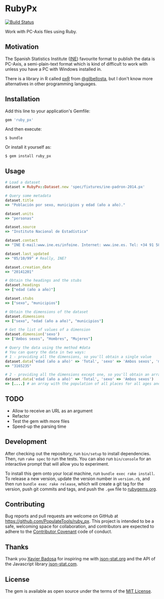 # RubyPx

[![Build Status](https://travis-ci.org/PopulateTools/ruby_px.svg?branch=master)](https://travis-ci.org/PopulateTools/ruby_px)

Work with PC-Axis files using Ruby.

## Motivation

The Spanish Statistics Institute ([INE](http://www.ine.es/welcome.shtml)) favourite format to publish
the data is PC-Axis, a semi-plain-text format which is kind of difficult to work with unless you
have a PC with Windows installed in.

There is a library in R called [pxR](https://github.com/cran/pxR) from [@gilbellosta](https://twitter.com/gilbellosta), but I don't know more alternatives in other programming languages.

## Installation

Add this line to your application's Gemfile:

```ruby
gem 'ruby_px'
```

And then execute:

    $ bundle

Or install it yourself as:

    $ gem install ruby_px

## Usage

```ruby
# Load a dataset
dataset = RubyPx::Dataset.new 'spec/fixtures/ine-padron-2014.px'

# Query some metadata
dataset.title
=> "Población por sexo, municipios y edad (año a año)."

dataset.units
=> "personas"

dataset.source
=> "Instituto Nacional de Estadística"

dataset.contact
=> "INE E-mail:www.ine.es/infoine. Internet: www.ine.es. Tel: +34 91 583 91 00 Fax: +34 91 583 91 58"

dataset.last_updated
=> "05/10/99" # Really, INE?

dataset.creation_date
=> "20141201"

# Obtain the headings and the stubs
dataset.headings
=> ["edad (año a año)"]

dataset.stubs
=> ["sexo", "municipios"]

# Obtain the dimensions of the dataset
dataset.dimensions
=> ["sexo", "edad (año a año)", "municipios"]

# Get the list of values of a dimension
dataset.dimension('sexo')
=> ["Ambos sexos", "Hombres", "Mujeres"]

# Query the data using the method #data
# You can query the data in two ways:
# 1 - providing all the dimensions, so you'll obtain a single value
dataset.data('edad (año a año)' => 'Total', 'sexo' => 'Ambos sexos', 'municipios' => '28079-Madrid')
=> "3165235"

# 2 - providing all the dimensions except one, so you'll obtain an array
dataset.data('edad (año a año)' => 'Total', 'sexo' => 'Ambos sexos')
=> [....] # an array with the population of all places for all ages and both sexs

```

## TODO

- Allow to receive an URL as an argument
- Refactor
- Test the gem with more files
- Speed-up the parsing time


## Development

After checking out the repository, run `bin/setup` to install dependencies. Then, run `rake spec` to run the tests. You can also run `bin/console` for an interactive prompt that will allow you to experiment.

To install this gem onto your local machine, run `bundle exec rake install`. To release a new version, update the version number in `version.rb`, and then run `bundle exec rake release`, which will create a git tag for the version, push git commits and tags, and push the `.gem` file to [rubygems.org](https://rubygems.org).

## Contributing

Bug reports and pull requests are welcome on GitHub at https://github.com/PopulateTools/ruby_px. This project is intended to be a safe, welcoming space for collaboration, and contributors are expected to adhere to the [Contributor Covenant](contributor-covenant.org) code of conduct.

## Thanks

Thank you [Xavier Badosa](https://twitter.com/badosa) for inspiring me with [json-stat.org](http://json-stat.org/) and the API of
the Javascript library [json-stat.com](http://json-stat.com/).

## License

The gem is available as open source under the terms of the [MIT License](http://opensource.org/licenses/MIT).

